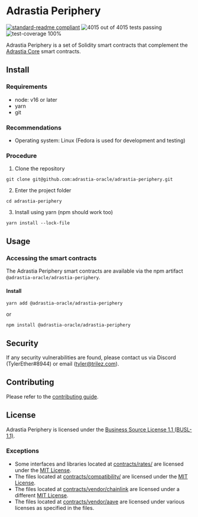 # Adrastia Periphery

[![standard-readme compliant](https://img.shields.io/badge/readme%20style-standard-brightgreen.svg?style=flat-square)](https://github.com/RichardLitt/standard-readme)
![4015 out of 4015 tests passing](https://img.shields.io/badge/tests-4015/4015%20passing-brightgreen.svg?style=flat-square)
![test-coverage 100%](https://img.shields.io/badge/test%20coverage-100%25-brightgreen.svg?style=flat-square)

Adrastia Periphery is a set of Solidity smart contracts that complement the [Adrastia Core](https://github.com/adrastia-oracle/adrastia-core) smart contracts.

## Install

### Requirements

- node: v16 or later
- yarn
- git

### Recommendations

- Operating system: Linux (Fedora is used for development and testing)

### Procedure

1. Clone the repository

```console
git clone git@github.com:adrastia-oracle/adrastia-periphery.git
```

2. Enter the project folder

```console
cd adrastia-periphery
```

3. Install using yarn (npm should work too)

```console
yarn install --lock-file
```

## Usage

### Accessing the smart contracts

The Adrastia Periphery smart contracts are available via the npm artifact `@adrastia-oracle/adrastia-periphery`.

#### Install

```console
yarn add @adrastia-oracle/adrastia-periphery
```
or
```console
npm install @adrastia-oracle/adrastia-periphery
```

## Security

If any security vulnerabilities are found, please contact us via Discord (TylerEther#8944) or email (tyler@trilez.com).

## Contributing

Please refer to the [contributing guide](CONTRIBUTING.md).

## License

Adrastia Periphery is licensed under the [Business Source License 1.1 (BUSL-1.1)](LICENSE).

### Exceptions

- Some interfaces and libraries located at [contracts/rates/](contracts/rates/) are licensed under the [MIT License](contracts/rates/LICENSE_MIT).
- The files located at [contracts/compatibility/](contracts/compatibility/) are licensed under the [MIT License](contracts/compatibility/LICENSE_MIT).
- The files located at [contracts/vendor/chainlink](contracts/vendor/chainlink/) are licensed under a different [MIT License](contracts/vendor/chainlink/LICENSE_MIT).
- The files located at [contracts/vendor/aave](contracts/vendor/aave/) are licensed under various licenses as specified in the files.